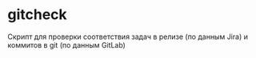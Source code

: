 # gitcheck
Скрипт для проверки соответствия задач в релизе (по данным Jira) и коммитов в git (по данным GitLab)
